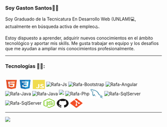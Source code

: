 ###  

<!--
**gastonsantos/gastonsantos** is a ✨ _special_ ✨ repository because its `README.md` (this file) appears on your GitHub profile.

Here are some ideas to get you started:

- 🔭 I’m currently working on ...
- 🌱 I’m currently learning ...
- 👯 I’m looking to collaborate on ...
- 🤔 I’m looking for help with ...
- 💬 Ask me about ...
- 📫 How to reach me: ...
- 😄 Pronouns: ...
- ⚡ Fun fact: ...
-->
<!--
**gastonsantos/gastonsantos** is a ✨ _special_ ✨ repository because its `README.md` (this file) appears on your GitHub profile.

Here are some ideas to get you started:

- 🔭 I’m currently working on ...
- 🌱 I’m currently learning ...
- 👯 I’m looking to collaborate on ...
- 🤔 I’m looking for help with ...
- 💬 Ask me about ...
- 📫 How to reach me: ...
- 😄 Pronouns: ...
- ⚡ Fun fact: ...
-->

### Soy Gaston Santos👋👋 ###
  
Soy Graduado de la Tecnicatura En Desarrollo Web (UNLAM)💻, actualmente en búsqueda activa de empleo♨️.

Estoy dispuesto a aprender, adquirir nuevos conocimientos en el ámbito tecnológico y aportar mis skills.
Me gusta trabajar en equipo y los desafios que me ayudan a ampliar mis conocimientos profesionalmente.

<hr/>

<h3> Tecnologías 👩‍💻: </h3>

<div style='display: inline_block'><br>
  <img align="center" alt="Rafa-HTML" height="30" width="40" src="https://raw.githubusercontent.com/devicons/devicon/master/icons/html5/html5-original.svg">
  <img align="center" alt="Rafa-CSS" height="30" width="40" src="https://raw.githubusercontent.com/devicons/devicon/master/icons/css3/css3-original.svg">
  <img align="center" alt="Rafa-Js" height="30" width="40" src="https://raw.githubusercontent.com/devicons/devicon/master/icons/javascript/javascript-plain.svg">
 <img align="center" alt="Rafa-Js" height="30" width="40" src="https://cdn.jsdelivr.net/gh/devicons/devicon/icons/typescript/typescript-plain.svg" />

  <img align="center" alt="Rafa-Bootstrap" height="30" width="40" src="https://cdn.jsdelivr.net/gh/devicons/devicon/icons/bootstrap/bootstrap-plain-wordmark.svg" />
  <img  align="center" alt="Rafa-Angular" height="30" width="40" src="https://cdn.jsdelivr.net/gh/devicons/devicon/icons/angularjs/angularjs-plain.svg" />
          
  <img align="center" alt="Rafa-Java" height="30" width="40" src="https://cdn.jsdelivr.net/gh/devicons/devicon/icons/java/java-original-wordmark.svg" />
  
  <img align="center" alt="Rafa-Java" height="30" width="40" src="https://cdn.jsdelivr.net/gh/devicons/devicon/icons/spring/spring-plain-wordmark.svg" />

  
  <img src="https://cdn.jsdelivr.net/gh/devicons/devicon/icons/react/react-original.svg" />
          
  <img align="center" alt="Rafa-Php" height="30" width="40"  src="https://cdn.jsdelivr.net/gh/devicons/devicon/icons/php/php-plain.svg" />
  
  <img align="center" alt="Rafa-Csharp" height="30" width="40" src="https://raw.githubusercontent.com/devicons/devicon/master/icons/mysql/mysql-original.svg">
  <img align="center" alt="Rafa-SqlServer" height="30" width="40"  src="https://cdn.jsdelivr.net/gh/devicons/devicon/icons/microsoftsqlserver/microsoftsqlserver-plain-wordmark.svg" />
  <img align="center" alt="Rafa-SqlServer" height="30" width="40" src="https://cdn.jsdelivr.net/gh/devicons/devicon/icons/mongodb/mongodb-original-wordmark.svg" />

  <img align="center" alt="Rafa-Python" height="30" width="40" src="https://raw.githubusercontent.com/devicons/devicon/master/icons/nodejs/nodejs-original.svg">
  <img align="center" alt="Rafa-Csharp" height="30" width="40" src="https://raw.githubusercontent.com/devicons/devicon/master/icons/github/github-original.svg">
  <img align="center" alt="Rafa-Csharp" height="30" width="40" src="https://raw.githubusercontent.com/devicons/devicon/master/icons/git/git-original.svg">

</div>

<hr/>

<div> 
  <a href = "mailto:gastons525@gmail.com"><img src="https://img.shields.io/badge/-Gmail-%23333?style=for-the-badge&logo=gmail&logoColor=white" target="_blank">     </a>


</div>

